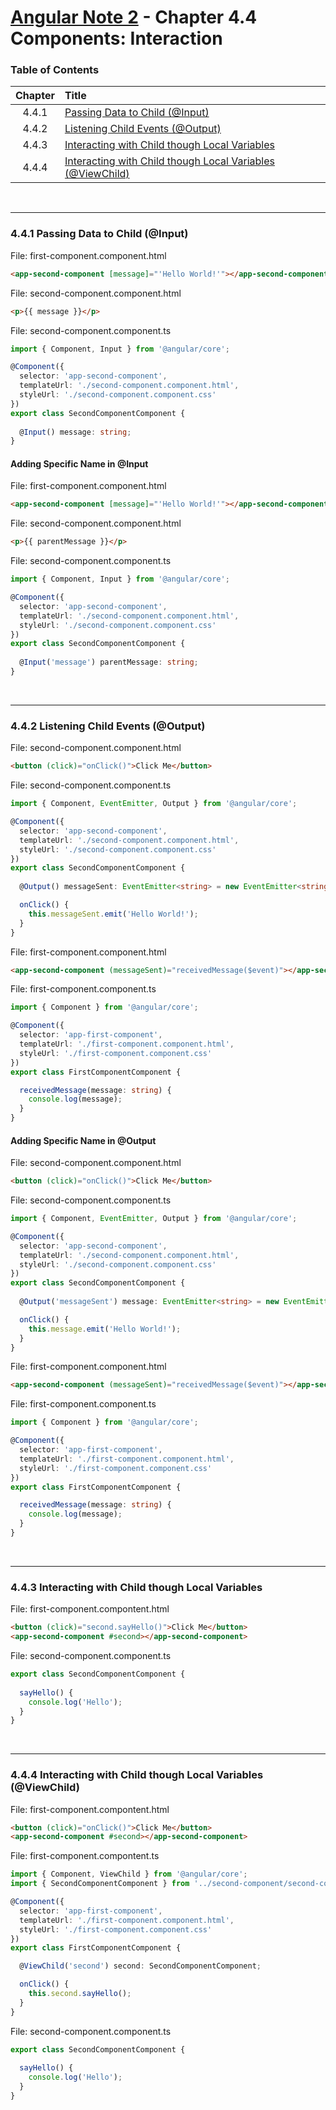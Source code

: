 # [Angular Note 2](../README.md) - Chapter 4.4 Components: Interaction

### Table of Contents
| Chapter | Title |
| :-: | :- |
| 4.4.1 | [Passing Data to Child (@Input)](#441-passing-data-to-child-input) |
| 4.4.2 | [Listening Child Events (@Output)](#442-listening-child-events-output) |
| 4.4.3 | [Interacting with Child though Local Variables](#443-interacting-with-child-though-local-variables) |
| 4.4.4 | [Interacting with Child though Local Variables (@ViewChild)](#444-interacting-with-child-though-local-variables-viewchild) |

<br>
<hr>

### 4.4.1 Passing Data to Child (@Input)
File: first-component.component.html
```html
<app-second-component [message]="'Hello World!'"></app-second-component>
```
File: second-component.component.html
```html
<p>{{ message }}</p>
```
File: second-component.component.ts
```ts
import { Component, Input } from '@angular/core';

@Component({
  selector: 'app-second-component',
  templateUrl: './second-component.component.html',
  styleUrl: './second-component.component.css'
})
export class SecondComponentComponent {
  
  @Input() message: string;
}
```

#### Adding Specific Name in @Input
File: first-component.component.html
```html
<app-second-component [message]="'Hello World!'"></app-second-component>
```
File: second-component.component.html
```html
<p>{{ parentMessage }}</p>
```
File: second-component.component.ts
```ts
import { Component, Input } from '@angular/core';

@Component({
  selector: 'app-second-component',
  templateUrl: './second-component.component.html',
  styleUrl: './second-component.component.css'
})
export class SecondComponentComponent {
  
  @Input('message') parentMessage: string;
}
```

<br>
<hr>

### 4.4.2 Listening Child Events (@Output)
File: second-component.component.html
```html
<button (click)="onClick()">Click Me</button>
```
File: second-component.component.ts
```ts
import { Component, EventEmitter, Output } from '@angular/core';

@Component({
  selector: 'app-second-component',
  templateUrl: './second-component.component.html',
  styleUrl: './second-component.component.css'
})
export class SecondComponentComponent {
  
  @Output() messageSent: EventEmitter<string> = new EventEmitter<string>();

  onClick() {
    this.messageSent.emit('Hello World!');
  }
}
```
File: first-component.component.html
```html
<app-second-component (messageSent)="receivedMessage($event)"></app-second-component>
```
File: first-component.component.ts
```ts
import { Component } from '@angular/core';

@Component({
  selector: 'app-first-component',
  templateUrl: './first-component.component.html',
  styleUrl: './first-component.component.css'
})
export class FirstComponentComponent {

  receivedMessage(message: string) {
    console.log(message);
  }
}
```

#### Adding Specific Name in @Output
File: second-component.component.html
```html
<button (click)="onClick()">Click Me</button>
```
File: second-component.component.ts
```ts
import { Component, EventEmitter, Output } from '@angular/core';

@Component({
  selector: 'app-second-component',
  templateUrl: './second-component.component.html',
  styleUrl: './second-component.component.css'
})
export class SecondComponentComponent {
  
  @Output('messageSent') message: EventEmitter<string> = new EventEmitter<string>();

  onClick() {
    this.message.emit('Hello World!');
  }
}
```
File: first-component.component.html
```html
<app-second-component (messageSent)="receivedMessage($event)"></app-second-component>
```
File: first-component.component.ts
```ts
import { Component } from '@angular/core';

@Component({
  selector: 'app-first-component',
  templateUrl: './first-component.component.html',
  styleUrl: './first-component.component.css'
})
export class FirstComponentComponent {

  receivedMessage(message: string) {
    console.log(message);
  }
}
```

<br>
<hr>

### 4.4.3 Interacting with Child though Local Variables
File: first-component.compontent.html
```html
<button (click)="second.sayHello()">Click Me</button>
<app-second-component #second></app-second-component>
```
File: second-component.component.ts
```ts
export class SecondComponentComponent {
  
  sayHello() {
    console.log('Hello');
  }
}
```

<br>
<hr>

### 4.4.4 Interacting with Child though Local Variables (@ViewChild)
File: first-component.compontent.html
```html
<button (click)="onClick()">Click Me</button>
<app-second-component #second></app-second-component>
```
File: first-component.compontent.ts
```ts
import { Component, ViewChild } from '@angular/core';
import { SecondComponentComponent } from '../second-component/second-component.component';

@Component({
  selector: 'app-first-component',
  templateUrl: './first-component.component.html',
  styleUrl: './first-component.component.css'
})
export class FirstComponentComponent {

  @ViewChild('second') second: SecondComponentComponent;

  onClick() {
    this.second.sayHello();
  }
}
```
File: second-component.component.ts
```ts
export class SecondComponentComponent {
  
  sayHello() {
    console.log('Hello');
  }
}
```
